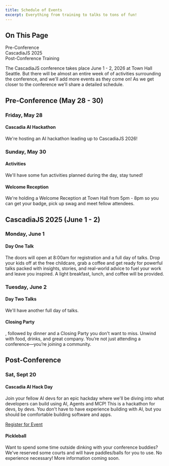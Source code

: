 ```yaml
---
title: Schedule of Events
excerpt: Everything from training to talks to tons of fun!
---
```


<div id="toc">
<h2>On This Page</h2>
    <ul>
        <li><a href="#preconf">Pre-Conference</a></li>
        <li><a href="#cascadiajs">CascadiaJS 2025</a></li>
        <li><a href="#postconf">Post-Conference Training</a></li>
    </ul>
</div>

The CascadiaJS conference takes place June 1 - 2, 2026 at Town Hall Seattle. But there will be almost an entire week of of activities surrounding the conference, and we'll add more events as they come on! As we get closer to the conference we'll share a detailed schedule.

<h2 id="preconf">Pre-Conference (May 28 - 30)</h2>

### Friday, May 28

#### Cascadia AI Hackathon

We're hosting an AI hackathon leading up to CascadiaJS 2026! 


### Sunday, May 30

#### Activities

We'll have some fun activities planned during the day, stay tuned!

#### Welcome Reception

We're holding a Welcome Reception at Town Hall from 5pm - 8pm so you can get your badge, pick up swag and meet fellow attendees.

<h2 id="cascadiajs">CascadiaJS 2025 (June 1 - 2)</h2>

### Monday, June 1

#### Day One Talk

The doors will open at 8:00am for registration and a full day of talks. Drop your kids off at the free childcare, grab a coffee and get ready for powerful talks packed with insights, stories, and real-world advice to fuel your work and leave you inspired. A light breakfast, lunch, and coffee will be provided.

### Tuesday, June 2

#### Day Two Talks

We'll have another full day of talks.

#### Closing Party

, followed by dinner and a Closing Party you don't want to miss. Unwind with food, drinks, and great company. You’re not just attending a conference—you’re joining a community.

<h2 id="postconf">Post-Conference</h2>

### Sat, Sept 20

#### Cascadia AI Hack Day

Join your fellow AI devs for an epic hackday where we'll be diving into what developers can build using AI, Agents and MCP! ​​This is a hackathon for devs, by devs. You don't have to have experience building with AI, but you should be comfortable building software and apps.

<a href="https://lu.ma/event/evt-yYQE7X8dyXz6mjz" class="luma-checkout--button" data-luma-action="checkout" data-luma-event-id="evt-yYQE7X8dyXz6mjz">Register for Event</a>

<script id="luma-checkout" src="https://embed.lu.ma/checkout-button.js"></script>

#### Pickleball

Want to spend some time outside dinking with your conference buddies? We've reserved some courts and will have paddles/balls for you to use. No experience necessary! More information coming soon.

